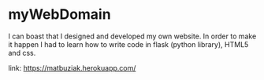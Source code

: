 ﻿# myWebDomain 
 
I can boast that I designed and developed my own website. In order to make it happen I had to learn how to write code in flask (python library), HTML5 and css. 
 
link: https://matbuziak.herokuapp.com/
